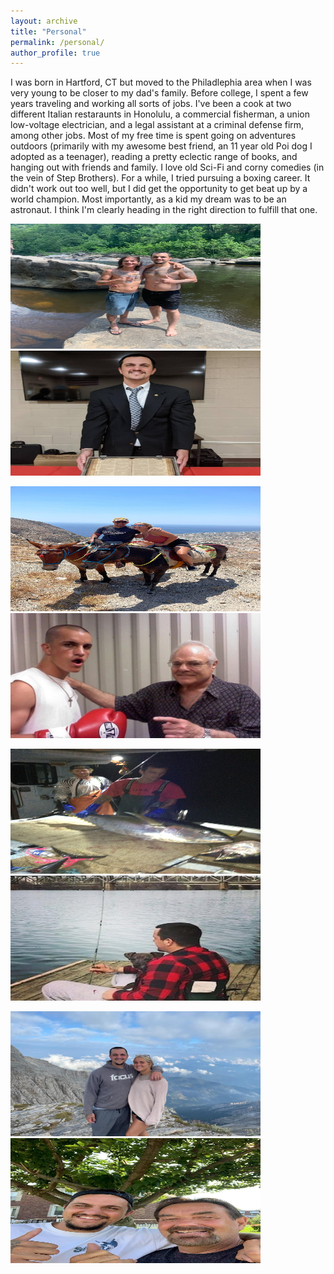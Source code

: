 ```yaml
---
layout: archive
title: "Personal"
permalink: /personal/
author_profile: true
---
```


I was born in Hartford, CT but moved to the Philadlephia area when I was very young to be closer to my dad's family. Before college, I spent a few years traveling and working all sorts of jobs. I've been a cook at two different Italian restaraunts in Honolulu, a commercial fisherman, a union low-voltage electrician, and a legal assistant at a criminal defense firm, among other jobs. Most of my free time is spent going on adventures outdoors (primarily with my awesome best friend, an 11 year old Poi dog I adopted as a teenager), reading a pretty eclectic range of books, and hanging out with friends and family. I love old Sci-Fi and corny comedies (in the vein of Step Brothers). For a while, I tried pursuing a boxing career. It didn't work out too well, but I did get the opportunity to get beat up by a world champion. Most importantly, as a kid my dream was to be an astronaut. I think I'm clearly heading in the right direction to fulfill that one.



<img src="/images/personal/jonjon.jpg" width="400" height="200" /> <img src="/images/personal/suit_mason.jpg" width="400" height="200"/> 

<img src="/images/personal/donkeys.jpg" width="400" height="200"/> <img src="/images/personal/boxing.jpg" width="400" height="200"/> 

<img src="/images/personal/fish.jpg" width="400" height="200"/> <img src="/images/personal/fishing.jpg" width="400" height="200"/>

<img src="/images/personal/olympia2.jpg" width="400" height="200"/> <img src="/images/personal/unc_eddy.jpg" width="400" height="200"/>
